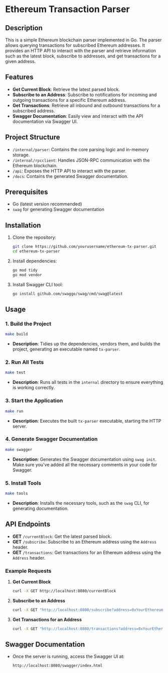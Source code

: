 # Ethereum Transaction Parser

## Description
This is a simple Ethereum blockchain parser implemented in Go. The parser allows querying transactions for subscribed Ethereum addresses. It provides an HTTP API to interact with the parser and retrieve information such as the latest block, subscribe to addresses, and get transactions for a given address.

## Features
- **Get Current Block**: Retrieve the latest parsed block.
- **Subscribe to an Address**: Subscribe to notifications for incoming and outgoing transactions for a specific Ethereum address.
- **Get Transactions**: Retrieve all inbound and outbound transactions for a subscribed address.
- **Swagger Documentation**: Easily view and interact with the API documentation via Swagger UI.

## Project Structure
- `/internal/parser`: Contains the core parsing logic and in-memory storage.
- `/internal/rpcclient`: Handles JSON-RPC communication with the Ethereum blockchain.
- `/api`: Exposes the HTTP API to interact with the parser.
- `/docs`: Contains the generated Swagger documentation.

## Prerequisites
- Go (latest version recommended)
- `swag` for generating Swagger documentation

## Installation
1. Clone the repository:
   ```bash
   git clone https://github.com/yourusername/ethereum-tx-parser.git
   cd ethereum-tx-parser
   ```

2. Install dependencies:
   ```bash
   go mod tidy
   go mod vendor
   ```

3. Install Swagger CLI tool:
   ```bash
   go install github.com/swaggo/swag/cmd/swag@latest
   ```

## Usage

### 1. Build the Project
   ```bash
   make build
   ```
   - **Description**: Tidies up the dependencies, vendors them, and builds the project, generating an executable named `tx-parser`.

### 2. Run All Tests
   ```bash
   make test
   ```
   - **Description**: Runs all tests in the `internal` directory to ensure everything is working correctly.

### 3. Start the Application
   ```bash
   make run
   ```
   - **Description**: Executes the built `tx-parser` executable, starting the HTTP server.

### 4. Generate Swagger Documentation
   ```bash
   make swagger
   ```
   - **Description**: Generates the Swagger documentation using `swag init`. Make sure you've added all the necessary comments in your code for Swagger.

### 5. Install Tools
   ```bash
   make tools
   ```
   - **Description**: Installs the necessary tools, such as the `swag` CLI, for generating documentation.

## API Endpoints
- **GET** `/currentBlock`: Get the latest parsed block.
- **GET** `/subscribe`: Subscribe to an Ethereum address using the `Address` header.
- **GET** `/transactions`: Get transactions for an Ethereum address using the `Address` header.

### Example Requests
1. **Get Current Block**
   ```bash
   curl -X GET http://localhost:8080/currentBlock
   ```

2. **Subscribe to an Address**
   ```bash
   curl -X GET "http://localhost:8080/subscribe?address=0xYourEthereumAddress"
   ```

3. **Get Transactions for an Address**
   ```bash
   curl -X GET "http://localhost:8080/transactions?address=0xYourEthereumAddress"
   ```

## Swagger Documentation
- Once the server is running, access the Swagger UI at:
  ```
  http://localhost:8080/swagger/index.html
  ```